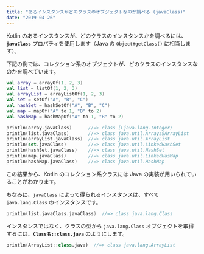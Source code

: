 ```yaml
---
title: "あるインスタンスがどのクラスのオブジェクトなのか調べる (javaClass)"
date: "2019-04-26"
---
```


Kotlin のあるインスタンスが、どのクラスのインスタンスかを調べるには、**`javaClass`** プロパティを使用します（Java の `Object#getClass()` に相当します）。

下記の例では、コレクション系のオブジェクトが、どのクラスのインスタンスなのかを調べています。

```kotlin
val array = arrayOf(1, 2, 3)
val list = listOf(1, 2, 3)
val arrayList = arrayListOf(1, 2, 3)
val set = setOf("A", "B", "C")
val hashSet = hashSetOf("A", "B", "C")
val map = mapOf("A" to 1, "B" to 2)
val hashMap = hashMapOf("A" to 1, "B" to 2)

println(array.javaClass)      //=> class [Ljava.lang.Integer;
println(list.javaClass)       //=> class java.util.Arrays$ArrayList
println(arrayList.javaClass)  //=> class java.util.ArrayList
println(set.javaClass)        //=> class java.util.LinkedHashSet
println(hashSet.javaClass)    //=> class java.util.HashSet
println(map.javaClass)        //=> class java.util.LinkedHasMap
println(hashMap.javaClass)    //=> class java.util.HashMap
```

この結果から、Kotlin のコレクション系クラスには Java の実装が用いられていることがわかります。

ちなみに、`javaClass` によって得られるインスタンスは、すべて `java.lang.Class` のインスタンスです。

```kotlin
println(list.javaClass.javaClass)  //=> class java.lang.Class
```

インスタンスではなく、クラスの型から `java.lang.Class` オブジェクトを取得するには、**`Class名::class.java`** のようにします。

```kotlin
println(ArrayList::class.java)  //=> class java.lang.ArrayList
```

